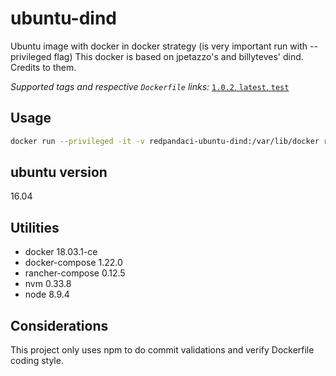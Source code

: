 # ubuntu-dind

Ubuntu image with docker in docker strategy (is very important run with --privileged flag)
This docker is based on jpetazzo's and billyteves' dind. Credits to them.

_Supported tags and respective `Dockerfile` links:_
[`1.0.2`, `latest`, `test`](Dockerfile)

## Usage

```bash
docker run --privileged -it -v redpandaci-ubuntu-dind:/var/lib/docker redpandaci/ubuntu-dind:latest
```

## ubuntu version

16.04

## Utilities

* docker 18.03.1-ce
* docker-compose 1.22.0
* rancher-compose 0.12.5
* nvm 0.33.8
* node 8.9.4

## Considerations

This project only uses npm to do commit validations and verify Dockerfile coding style.
